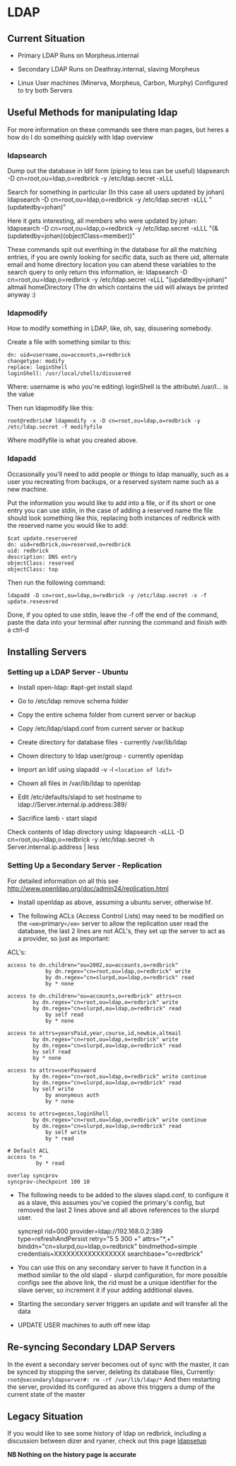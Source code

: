 
# LDAP

## Current Situation

*  Primary LDAP Runs on Morpheus.internal

*  Secondary LDAP Runs on Deathray.internal, slaving Morpheus

*  Linux User machines (Minerva, Morpheus, Carbon, Murphy) Configured to try both Servers
## Useful Methods for manipulating ldap

For more information on these commands see there man pages, but heres a how do I do something quickly with ldap overview

### ldapsearch

Dump out the database in ldif form (piping to less can be useful)
   ldapsearch -D cn=root,ou=ldap,o=redbrick -y /etc/ldap.secret -xLLL

Search for something in particular (In this case all users updated by johan)
   ldapsearch -D cn=root,ou=ldap,o=redbrick -y /etc/ldap.secret -xLLL "(updatedby=johan)"

Here it gets interesting, all members who were updated by johan:
   ldapsearch -D cn=root,ou=ldap,o=redbrick -y /etc/ldap.secret -xLLL "(&(updatedby=johan)(objectClass=member))"

These commands spit out everthing in the database for all the matching entries, if you are ownly looking for secific data, such as there uid, alternate email and home directory location you can abend these variables to the search query to only return this information, ie:
   ldapsearch -D cn=root,ou=ldap,o=redbrick -y /etc/ldap.secret -xLLL "(updatedby=johan)" altmail homeDirectory
(The dn which contains the uid will always be printed anyway :)

### ldapmodify

How to modify something in LDAP, like, oh, say, disusering somebody.

Create a file with something similar to this:


	dn: uid=username,ou=accounts,o=redbrick
	changetype: modify
	replace: loginShell
	loginShell: /usr/local/shells/disusered


Where: username is who you're editing\\
loginShell is the attribute\\
/usr/l... is the value

Then run ldapmodify like this:

    root@redbrick# ldapmodify -x -D cn=root,ou=ldap,o=redbrick -y /etc/ldap.secret -f modifyfile

Where modifyfile is what you created above.

### ldapadd

Occasionally you'll need to add people or things to ldap manually, such as a user you recreating from backups, or a reserved system name such as a new machine.

Put the information you would like to add into a file, or if its short or one entry you can use stdin, in the case of adding a reserved name the file should look something like this, replacing both instances of redbrick with the reserved name you would like to add:


	$cat update.reservered
	dn: uid=redbrick,ou=reserved,o=redbrick
	uid: redbrick
	description: DNS entry
	objectClass: reserved
	objectClass: top


Then run the following command:

    ldapadd -D cn=root,ou=ldap,o=redbrick -y /etc/ldap.secret -x -f update.resevered

Done, if you opted to use stdin, leave the -f off the end of the command, paste the data into your terminal after running the command and finish with a ctrl-d


## Installing Servers

### Setting up a LDAP Server - Ubuntu


*  Install open-ldap: #apt-get install slapd

*  Go to /etc/ldap remove schema folder

*  Copy the entire schema folder from current server or backup

*  Copy /etc/ldap/slapd.conf from current server or backup

*  Create directory for database files - currently /var/lib/ldap

*  Chown directory to ldap user/group - currently openldap

*  Import an ldif using slapadd -v -l `<location of ldif>`

*  Chown all files in /var/lib/ldap to openldap

*  Edit /etc/defaults/slapd to set hostname to ldap://Server.internal.ip.address:389/

*  Sacrifice lamb - start slapd

Check contents of ldap directory using: ldapsearch -xLLL -D cn=root,ou=ldap,o=redbrick -y /etc/ldap.secret -h Server.internal.ip.address | less
### Setting Up a Secondary Server - Replication

For detailed information on all this see  http://www.openldap.org/doc/admin24/replication.html



*  Install openldap as above, assuming a ubuntu server, otherwise hf.

*  The following ACLs (Access Control Lists) may need to be modified on the `<em>`primary`</em>` server to allow the replication user read the database, the last 2 lines are not ACL's, they set up the server to act as a provider, so just as important:

ACL's:


	access to dn.children="ou=2002,ou=accounts,o=redbrick"
	            by dn.regex="cn=root,ou=ldap,o=redbrick" write
	            by dn.regex="cn=slurpd,ou=ldap,o=redbrick" read
	            by * none

	access to dn.children="ou=accounts,o=redbrick" attrs=cn
	        by dn.regex="cn=root,ou=ldap,o=redbrick" write
	        by dn.regex="cn=slurpd,ou=ldap,o=redbrick" read
	            by self read
	            by * none

	access to attrs=yearsPaid,year,course,id,newbie,altmail
	        by dn.regex="cn=root,ou=ldap,o=redbrick" write
	        by dn.regex="cn=slurpd,ou=ldap,o=redbrick" read
	        by self read
	        by * none

	access to attrs=userPassword
	        by dn.regex="cn=root,ou=ldap,o=redbrick" write continue
	        by dn.regex="cn=slurpd,ou=ldap,o=redbrick" read
	        by self write
	            by anonymous auth
	            by * none

	access to attrs=gecos,loginShell
	        by dn.regex="cn=root,ou=ldap,o=redbrick" write continue
	        by dn.regex="cn=slurpd,ou=ldap,o=redbrick" read
	            by self write
	            by * read

	# Default ACL
	access to *
	         by * read

	overlay syncprov
	syncprov-checkpoint 100 10


* The following needs to be added to the slaves slapd.conf, to configure it as a slave, this assumes you've copied the primary's config, but removed the last 2 lines above and all above references to the slurpd user.


	syncrepl rid=000
	        provider=ldap://192.168.0.2:389
	        type=refreshAndPersist
	        retry="5 5 300 +"
	        attrs="*,+"
	        binddn="cn=slurpd,ou=ldap,o=redbrick"
	        bindmethod=simple
	        credentials=XXXXXXXXXXXXXXXXX
	        searchbase="o=redbrick"


*  You can use this on any secondary server to have it function in a method similar to the old slapd - slurpd configuration, for more possible configs see the above link, the rid must be a unique identifier for the slave server, so increment it if your adding additional slaves.

*  Starting the secondary server triggers an update and will transfer all the data

*  UPDATE USER machines to auth off new ldap

## Re-syncing Secondary LDAP Servers

In the event a secondary server becomes out of sync with the master, it can be synced by stopping the server, deleting its database files, Currently:
`root@secondaryldapserver#: rm -rf /var/lib/ldap/*`
And then restarting the server, provided its configured as above this triggers a dump of the current state of the master

## Legacy Situation

If you would like to see some history of ldap on redbrick, including a discussion between dizer and ryaner, check out this page [ldapsetup](ldapsetup)

**__NB__ Nothing on the history page is accurate**
